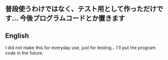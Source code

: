 普段使うわけではなく、テスト用として作っただけです...
今後プログラムコードとか置きます
----------
 English
 --------
I did not make this for everyday use, just for testing...
I'll put the program code in the future.
